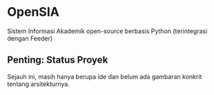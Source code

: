 # OpenSIA
Sistem Informasi Akademik open-source berbasis Python (terintegrasi dengan Feeder)

## Penting: Status Proyek

Sejauh ini, masih hanya berupa ide dan belum ada gambaran konkrit tentang arsitekturnya.
